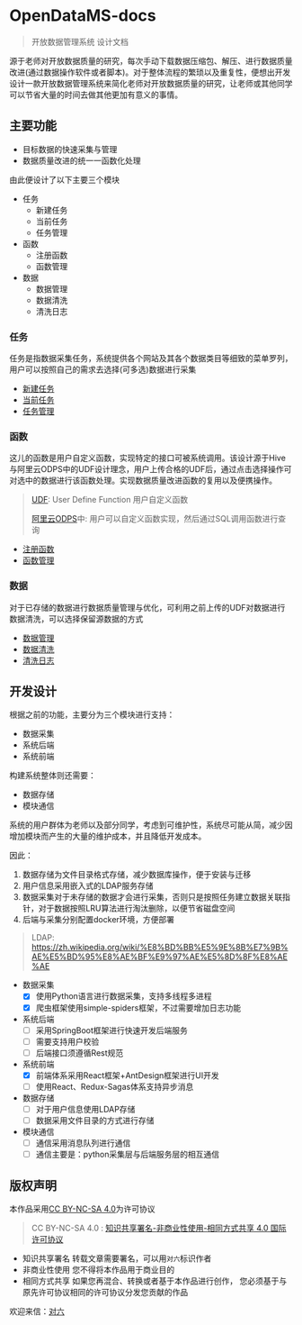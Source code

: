 # OpenDataMS-docs
> 开放数据管理系统 设计文档

源于老师对开放数据质量的研究，每次手动下载数据压缩包、解压、进行数据质量改进(通过数据操作软件或者脚本)。对于整体流程的繁琐以及重复性，便想出开发设计一款开放数据管理系统来简化老师对开放数据质量的研究，让老师或其他同学可以节省大量的时间去做其他更加有意义的事情。

## 主要功能

- 目标数据的快速采集与管理
- 数据质量改进的统一一函数化处理

由此便设计了以下主要三个模块

- 任务
  - 新建任务
  - 当前任务
  - 任务管理
- 函数
  - 注册函数
  - 函数管理
- 数据
  - 数据管理
  - 数据清洗
  - 清洗日志

### 任务

任务是指数据采集任务，系统提供各个网站及其各个数据类目等细致的菜单罗列，用户可以按照自己的需求去选择(可多选)数据进行采集

- [新建任务]()
- [当前任务]()
- [任务管理]()


### 函数

这儿的函数是用户自定义函数，实现特定的接口可被系统调用。该设计源于Hive与阿里云ODPS中的UDF设计理念，用户上传合格的UDF后，通过点击选择操作可对选中的数据进行该函数处理。实现数据质量改进函数的复用以及便携操作。

> [UDF](https://help.aliyun.com/document_detail/27866.html?spm=a2c4g.11174283.6.649.1e87590e4sXhdR): User Define Function 用户自定义函数
>
> [阿里云ODPS](https://help.aliyun.com/product/27797.html?spm=a2c4g.11186623.6.540.656643c09LyKUy)中: 用户可以自定义函数实现，然后通过SQL调用函数进行查询

- [注册函数]()
- [函数管理]()

### 数据

对于已存储的数据进行数据质量管理与优化，可利用之前上传的UDF对数据进行数据清洗，可以选择保留源数据的方式

- [数据管理]()
- [数据清洗]()
- [清洗日志]()


## 开发设计

根据之前的功能，主要分为三个模块进行支持：

- 数据采集
- 系统后端
- 系统前端

构建系统整体则还需要：

- 数据存储
- 模块通信

系统的用户群体为老师以及部分同学，考虑到可维护性，系统尽可能从简，减少因增加模块而产生的大量的维护成本，并且降低开发成本。

因此：
1. 数据存储为文件目录格式存储，减少数据库操作，便于安装与迁移
2. 用户信息采用嵌入式的LDAP服务存储
3. 数据采集对于未存储的数据才会进行采集，否则只是按照任务建立数据关联指针，对于数据按照LRU算法进行淘汰删除，以便节省磁盘空间
4. 后端与采集分别配置docker环境，方便部署

> LDAP: https://zh.wikipedia.org/wiki/%E8%BD%BB%E5%9E%8B%E7%9B%AE%E5%BD%95%E8%AE%BF%E9%97%AE%E5%8D%8F%E8%AE%AE



- 数据采集  
  - [x] 使用Python语言进行数据采集，支持多线程多进程
  - [x] 爬虫框架使用simple-spiders框架，不过需要增加日志功能
- 系统后端  
  - [ ] 采用SpringBoot框架进行快速开发后端服务
  - [ ] 需要支持用户校验
  - [ ] 后端接口须遵循Rest规范
- 系统前端 
  - [x] 前端体系采用React框架+AntDesign框架进行UI开发
  - [ ] 使用React、Redux-Sagas体系支持异步消息
- 数据存储 
  - [ ] 对于用户信息使用LDAP存储
  - [ ] 数据采用文件目录的方式进行存储
- 模块通信
  - [ ] 通信采用消息队列进行通信
  - [ ] 通信主要是：python采集层与后端服务层的相互通信

## 版权声明

本作品采用[CC BY-NC-SA 4.0](https://creativecommons.org/licenses/by/4.0/deed.zh)为许可协议

> CC BY-NC-SA 4.0 : [知识共享署名-非商业性使用-相同方式共享 4.0 国际许可协议](https://creativecommons.org/licenses/by/4.0/deed.zh)

- 知识共享署名
    转载文章需要署名，可以用`对六`标识作者
- 非商业性使用
    您不得将本作品用于商业目的
- 相同方式共享
    如果您再混合、转换或者基于本作品进行创作， 您必须基于与原先许可协议相同的许可协议分发您贡献的作品

欢迎来信：[对六](pengrui55555@163.com)